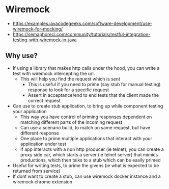 # Wiremock

- https://examples.javacodegeeks.com/software-development/use-wiremock-for-mocking/
- https://semaphoreci.com/community/tutorials/restful-integration-testing-with-wiremock-in-java

## Why use?

- If using a library that makes http calls under the hood, you can write a test with wiremock intercepting the url.
  - This will help you find the request which is sent
    - This is useful if you need to prime (say stub for manual testing) response to look for a specific request
    - Assert in acceptance/end to end tests that the client made the correct request
- Can use to create stub application, to bring up while component testing your application
  - This way you have control of priming responses dependent on matching different parts of the incoming request
  - Can use a scenario build, to match on same request, but have different response
  - One place to prime multiple applications that interact with your application under test
  - If app interacts with a non http producer (ie telnet), you can create a proxy side car, which starts a server (ie telnet server) that mimics productions, which then talks to a stub which can be easily primed
- Useful for writing tests, to prime the givens (ie what is expected to be returned from service)
- If dont want to create a stub, can use wiremock docker instance and a wiremock chrome extension
